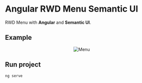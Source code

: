 # Angular RWD Menu Semantic UI
RWD Menu with **Angular** and **Semantic UI**.

## Example
<p align="center">
    <img alt="Menu" src="https://raw.githubusercontent.com/asc-lab/angular-semantic-rwd-menu/master/menu.gif" />
</p>

## Run project
```
ng serve
```
